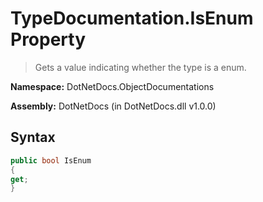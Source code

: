# TypeDocumentation.IsEnum Property
> Gets a value indicating whether the type is a enum.

**Namespace:** DotNetDocs.ObjectDocumentations

**Assembly:** DotNetDocs (in DotNetDocs.dll v1.0.0)
## Syntax
```csharp
public bool IsEnum
{
get;
}
```
